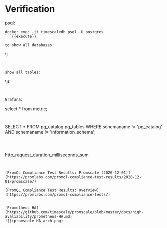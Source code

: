 # Verification



psql:

```
docker exec -it timescaledb psql -U postgres
```{{execute}}

to show all databases: 

```
\l
```{{execute}}


show all tables:

```
\dt
```{{execute}}


Grafana:

```
select * from metric;
```{{copy}}


```
SELECT *
FROM pg_catalog.pg_tables
WHERE schemaname != 'pg_catalog' AND 
    schemaname != 'information_schema';
```{{copy}}



```
http_request_duration_milliseconds_sum
```{{copy}}


[PromQL Compliance Test Results: Promscale (2020-12-01)](https://promlabs.com/promql-compliance-test-results/2020-12-01/promscale/)

[PromQL Compliance Test Results: Overview](https://promlabs.com/promql-compliance-tests/)


[Prometheus HA](https://github.com/timescale/promscale/blob/master/docs/high-avaliability/prometheus-HA.md)
![](promscale-HA-arch.png)

